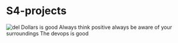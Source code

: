 # S4-projects

![del](https://user-images.githubusercontent.com/96950933/216551396-58ffa498-0148-4a61-97ac-74aaeb0bd115.png)
Dollars is good
Always think positive
always be aware of your surroundings
The devops is good
